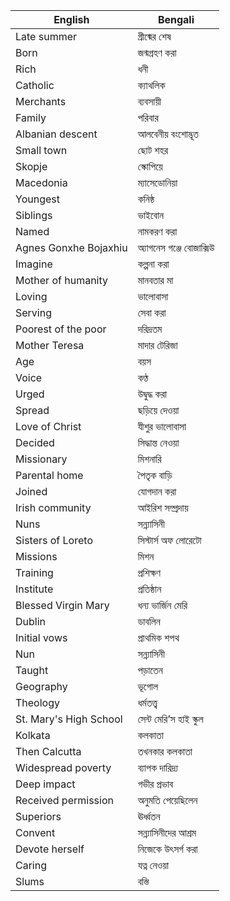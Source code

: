 | English                    | Bengali                        |
|----------------------------|--------------------------------|
| Late summer                | গ্রীষ্মের শেষ                  |
| Born                       | জন্মগ্রহণ করা                 |
| Rich                       | ধনী                           |
| Catholic                   | ক্যাথলিক                      |
| Merchants                  | ব্যবসায়ী                     |
| Family                     | পরিবার                        |
| Albanian descent           | আলবেনীয় বংশোদ্ভূত            |
| Small town                 | ছোট শহর                       |
| Skopje                     | স্কোপিয়ে                     |
| Macedonia                  | ম্যাসেডোনিয়া                 |
| Youngest                   | কনিষ্ঠ                        |
| Siblings                   | ভাইবোন                        |
| Named                      | নামকরণ করা                   |
| Agnes Gonxhe Bojaxhiu      | অ্যাগনেস গঞ্জে বোজাক্সিউ      |
| Imagine                    | কল্পনা করা                   |
| Mother of humanity         | মানবতার মা                   |
| Loving                     | ভালোবাসা                     |
| Serving                    | সেবা করা                     |
| Poorest of the poor        | দরিদ্রতম                      |
| Mother Teresa              | মাদার টেরিজা                 |
| Age                        | বয়স                          |
| Voice                      | কণ্ঠ                          |
| Urged                      | উদ্বুদ্ধ করা                 |
| Spread                     | ছড়িয়ে দেওয়া                |
| Love of Christ             | যীশুর ভালোবাসা               |
| Decided                    | সিদ্ধান্ত নেওয়া               |
| Missionary                 | মিশনারি                       |
| Parental home              | পৈতৃক বাড়ি                  |
| Joined                     | যোগদান করা                   |
| Irish community            | আইরিশ সম্প্রদায়              |
| Nuns                       | সন্ন্যাসিনী                  |
| Sisters of Loreto          | সিস্টার্স অফ লোরেটো          |
| Missions                   | মিশন                          |
| Training                   | প্রশিক্ষণ                    |
| Institute                  | প্রতিষ্ঠান                   |
| Blessed Virgin Mary        | ধন্য ভার্জিন মেরি             |
| Dublin                     | ডাবলিন                        |
| Initial vows               | প্রাথমিক শপথ                 |
| Nun                        | সন্ন্যাসিনী                  |
| Taught                     | পড়াতেন                      |
| Geography                  | ভূগোল                        |
| Theology                   | ধর্মতত্ত্ব                    |
| St. Mary's High School     | সেন্ট মেরি’স হাই স্কুল       |
| Kolkata                    | কলকাতা                       |
| Then Calcutta              | তখনকার কলকাতা                |
| Widespread poverty         | ব্যাপক দারিদ্র্য              |
| Deep impact                | গভীর প্রভাব                  |
| Received permission        | অনুমতি পেয়েছিলেন            |
| Superiors                  | ঊর্ধ্বতন                      |
| Convent                    | সন্ন্যাসিনীদের আশ্রম         |
| Devote herself             | নিজেকে উৎসর্গ করা            |
| Caring                     | যত্ন নেওয়া                   |
| Slums                      | বস্তি                        |
